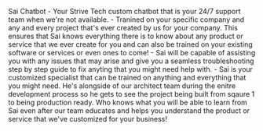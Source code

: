 Sai Chatbot - Your Strive Tech custom chatbot that is your 24/7 support team when we're not available.
    - Tranined on your specific company and any and every project that's ever created by us for your company. This ensures that Sai knows everything there is to know about any product or service that we ever create for you and can also be trained on your existing software or services or even ones to come! 
    - Sai will be capable of assisting you with any issues that may arise and give you a seamless troubleshooting step by step guide to fix anyting that you might need help with. 
    - Sai is your customized specialist that can be trained on anything and everything that you might need. He's alongside of our architect team during the enitre development process so he gets to see the project being built from sqaure 1 to being production ready. Who knows what you will be able to learn from Sai even after our team educates and helps you understand the product or service that we've customized for your business!

    